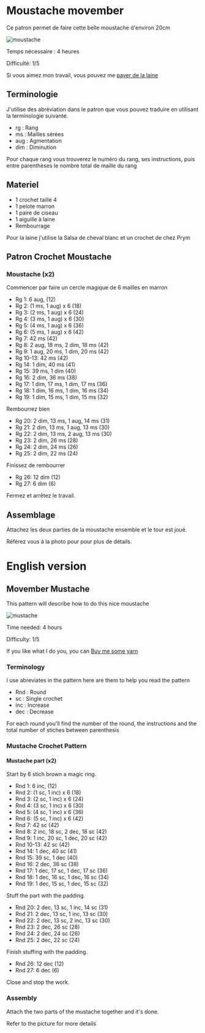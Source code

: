 # Moustache movember

Ce patron permet de faire cette belle moustache d'environ 20cm

![moustache](../../media/patterns/moustache/moustache.jpg)

Temps nécessaire  : 4 heures

Difficulté: 1/5

Si vous aimez mon travail, vous pouvez me [payer de la laine](https://buymeacoffee.com/inuitcrochet)

## Terminologie

J'utilise des abréviation dans le patron que vous pouvez traduire en utilisant la terminologie suivante.

* rg : Rang
* ms : Mailles sérées
* aug : Agmentation
* dim : Diminution

Pour chaque rang vous trouverez le numéro du rang, ses instructions, puis entre parenthèses le nombre total de maille du rang

## Materiel

* 1 crochet taille 4
* 1 pelote marron
* 1 paire de ciseau
* 1 aiguille à laine
* Rembourrage

Pour la laine j'utilise la Salsa de cheval blanc et un crochet de chez Prym

## Patron Crochet Moustache

### Moustache (x2)

Commencer par faire un cercle magique de 6 mailles en marron

* Rg 1: 6 aug, (12)
* Rg 2: (1 ms, 1 aug) x 6 (18)
* Rg 3: (2 ms, 1 aug) x 6 (24)
* Rg 4: (3 ms, 1 aug) x 6 (30)
* Rg 5: (4 ms, 1 aug) x 6 (36)
* Rg 6: (5 ms, 1 aug) x 6 (42)
* Rg 7: 42 ms (42)
* Rg 8: 2 aug, 18 ms, 2 dim, 18 ms (42)
* Rg 9: 1 aug, 20 ms, 1 dim, 20 ms (42)
* Rg 10-13: 42 ms (42)
* Rg 14: 1 dim,  40 ms (41)
* Rg 15: 39 ms, 1 dim (40)
* Rg 16: 2 dim, 36 ms (38)
* Rg 17: 1 dim, 17 ms, 1 dim, 17 ms (36)
* Rg 18: 1 dim, 16 ms, 1 dim, 16 ms (34)
* Rg 19: 1 dim, 15 ms, 1 dim, 15 ms (32)

Rembourrez bien

* Rg 20: 2 dim, 13 ms, 1 aug, 14 ms (31)
* Rg 21: 2 dim, 13 ms, 1 aug, 13 ms (30)
* Rg 22: 2 dim, 13 ms, 2 aug, 13 ms (30)
* Rg 23: 2 dim, 26 ms (28)
* Rg 24: 2 dim, 24 ms (26)
* Rg 25: 2 dim, 22 ms (24)

Finissez de rembourrer

* Rg 26: 12 dim (12)
* Rg 27: 6 dim (6)

Fermez et arrêtez le travail.

## Assemblage

Attachez les deux parties de la moustache ensemble et le tour est joué.

Référez vous à la photo pour pour plus de détails.

# English version

## Movember Mustache

This pattern will describe how to do this nice moustache

![mustache](../../media/patterns/moustache/moustache.jpg)

Time needed: 4 hours

Difficulty: 1/5

If you like what I do you, you can [Buy me some yarn](https://buymeacoffee.com/inuitcrochet)

### Terminology

I use abreviates in the pattern here are them to help you read the pattern

* Rnd : Round
* sc : Single crochet
* inc : Increase
* dec : Decrease

For each round you'll find the number of the round, the instructions and the total number of stiches between parenthesis

### Mustache Crochet Pattern

#### Mustache part (x2)

Start by 6 stich brown a magic ring.

* Rnd 1: 6 inc, (12)
* Rnd 2: (1 sc, 1 inc) x 6 (18)
* Rnd 3: (2 sc, 1 inc) x 6 (24)
* Rnd 4: (3 sc, 1 inc) x 6 (30)
* Rnd 5: (4 sc, 1 inc) x 6 (36)
* Rnd 6: (5 sc, 1 inc) x 6 (42)
* Rnd 7: 42 sc (42)
* Rnd 8: 2 inc, 18 sc, 2 dec, 18 sc (42)
* Rnd 9: 1 inc, 20 sc, 1 dec, 20 sc (42)
* Rnd 10-13: 42 sc (42)
* Rnd 14: 1 dec,  40 sc (41)
* Rnd 15: 39 sc, 1 dec (40)
* Rnd 16: 2 dec, 36 sc (38)
* Rnd 17: 1 dec, 17 sc, 1 dec, 17 sc (36)
* Rnd 18: 1 dec, 16 sc, 1 dec, 16 sc (34)
* Rnd 19: 1 dec, 15 sc, 1 dec, 15 sc (32)

Stuff the part with the padding.

* Rnd 20: 2 dec, 13 sc, 1 inc, 14 sc (31)
* Rnd 21: 2 dec, 13 sc, 1 inc, 13 sc (30)
* Rnd 22: 2 dec, 13 sc, 2 inc, 13 sc (30)
* Rnd 23: 2 dec, 26 sc (28)
* Rnd 24: 2 dec, 24 sc (26)
* Rnd 25: 2 dec, 22 sc (24)

Finish stuffing with the padding.

* Rnd 26: 12 dec (12)
* Rnd 27: 6 dec (6)

Close and stop the work.

### Assembly

Attach the two parts of the mustache together and it's done.

Refer to the picture for more details
